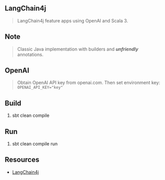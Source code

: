 LangChain4j
-----------
>LangChain4j feature apps using OpenAI and Scala 3.

Note
----
>Classic Java implementation with builders and ***unfriendly*** annotations.

OpenAI
------
>Obtain OpenAI API key from openai.com. Then set environment key: ```OPENAI_API_KEY="key"```

Build
-----
1. sbt clean compile

Run
---
1. sbt clean compile run

Resources
---------
* [LangChain4j](https://docs.langchain4j.dev/intro)
